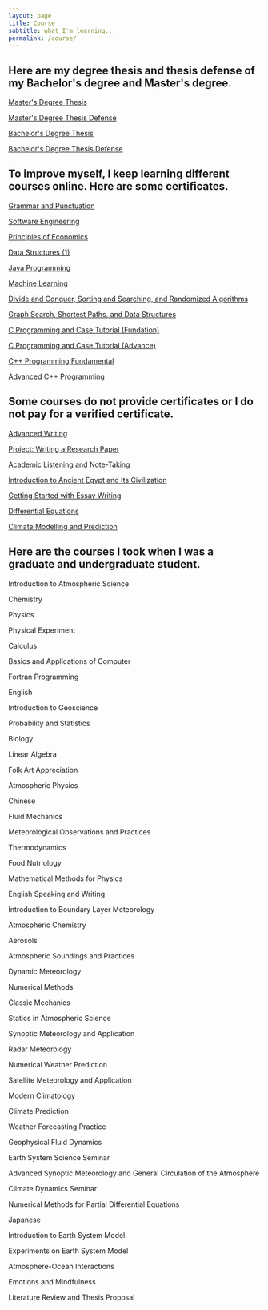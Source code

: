 ```yaml
---
layout: page
title: Course
subtitle: what I'm learning...
permalink: /course/
---
```


## Here are my degree thesis and thesis defense of my Bachelor's degree and Master's degree.

<a href="https://github.com/QQFRaphael/MyWorks/blob/master/master-degree-thesis.pdf" target="_blank">Master's Degree Thesis</a>

<a href="https://github.com/QQFRaphael/MyWorks/blob/master/master-defense.pdf" target="_blank">Master's Degree Thesis Defense</a>

<a href="https://github.com/QQFRaphael/MyWorks/blob/master/bachelor-degree-thesis.pdf" target="_blank">Bachelor's Degree Thesis</a>

<a href="https://github.com/QQFRaphael/MyWorks/blob/master/bachelor-defense.pdf" target="_blank">Bachelor's Degree Thesis Defense</a>

## To improve myself, I keep learning different courses online. Here are some certificates.

<a href="https://github.com/QQFRaphael/MyWorks/blob/master/Grammar%20and%20Punctuation.pdf" target="_blank">Grammar and Punctuation</a>

<a href="https://github.com/QQFRaphael/MyWorks/blob/master/%E8%BD%AF%E4%BB%B6%E5%B7%A5%E7%A8%8B.pdf" target="_blank">Software Engineering</a>

<a href="https://github.com/QQFRaphael/MyWorks/blob/master/%E7%BB%8F%E6%B5%8E%E5%AD%A6%E5%8E%9F%E7%90%86.pdf" target="_blank">Principles of Economics</a>

<a href="https://github.com/QQFRaphael/MyWorks/blob/master/%E6%95%B0%E6%8D%AE%E7%BB%93%E6%9E%84(%E4%B8%8A).pdf" target="_blank">Data Structures (1)</a>

<a href="https://github.com/QQFRaphael/MyWorks/blob/master/Java%E7%A8%8B%E5%BA%8F%E8%AE%BE%E8%AE%A1.pdf" target="_blank">Java Programming</a>

<a href="https://github.com/QQFRaphael/MyWorks/blob/master/Machine%20Learning.pdf" target="_blank">Machine Learning</a>

<a href="https://github.com/QQFRaphael/MyWorks/blob/master/Divide%20and%20Conquer%2C%20Sorting%20and%20Searching%2C%20and%20Randomized%20Algorithms.pdf" target="_blank">Divide and Conquer, Sorting and Searching, and Randomized Algorithms</a>

<a href="https://github.com/QQFRaphael/MyWorks/blob/master/Graph%20Search%2C%20Shortest%20Paths%2C%20and%20Data%20Structures.pdf" target="_blank">Graph Search, Shortest Paths, and Data Structures</a>

<a href="https://github.com/QQFRaphael/MyWorks/blob/master/C%E7%A8%8B%E5%BA%8F%E8%AE%BE%E8%AE%A1%E6%A1%88%E4%BE%8B%E6%95%99%E7%A8%8B%EF%BC%88%E5%9F%BA%E7%A1%80%EF%BC%89.pdf" target="_blank">C Programming and Case Tutorial (Fundation)</a>

<a href="https://github.com/QQFRaphael/MyWorks/blob/master/C%E7%A8%8B%E5%BA%8F%E8%AE%BE%E8%AE%A1%E6%A1%88%E4%BE%8B%E6%95%99%E7%A8%8B%EF%BC%88%E8%BF%9B%E9%98%B6%EF%BC%89.pdf" target="_blank">C Programming and Case Tutorial (Advance)</a>

<a href="https://github.com/QQFRaphael/MyWorks/blob/master/C%2B%2B%E8%AF%AD%E8%A8%80%E7%A8%8B%E5%BA%8F%E8%AE%BE%E8%AE%A1%E5%9F%BA%E7%A1%80.pdf" target="_blank">C++ Programming Fundamental</a>

<a href="https://github.com/QQFRaphael/MyWorks/blob/master/C%2B%2B%E8%AF%AD%E8%A8%80%E7%A8%8B%E5%BA%8F%E8%AE%BE%E8%AE%A1%E8%BF%9B%E9%98%B6.pdf" target="_blank">Advanced C++ Programming</a>

## Some courses do not provide certificates or I do not pay for a verified certificate.

<a href="https://www.coursera.org/learn/advanced-writing" target="_blank">Advanced Writing</a>

<a href="https://www.coursera.org/learn/academic-writing-capstone" target="_blank">Project: Writing a Research Paper</a>

<a href="https://www.coursera.org/learn/note-taking" target="_blank">Academic Listening and Note-Taking</a>

<a href="https://www.coursera.org/learn/introancientegypt" target="_blank">Introduction to Ancient Egypt and Its Civilization</a>

<a href="https://www.coursera.org/learn/getting-started-with-essay-writing" target="_blank">Getting Started with Essay Writing</a>

<a href="http://open.163.com/special/opencourse/equations.html?referered=http%3A%2F%2Fopen.163.com%2Fspecial%2Fopencourse%2Fequations.html" target="_blank">Differential Equations</a>

<a href="http://open.163.com/special/opencourse/climatemodelling.html" target="_blank">Climate Modelling and Prediction</a>

## Here are the courses I took when I was a graduate and undergraduate student.

Introduction to Atmospheric Science

Chemistry

Physics

Physical Experiment

Calculus

Basics and Applications of Computer

Fortran Programming

English

Introduction to Geoscience

Probability and Statistics

Biology

Linear Algebra

Folk Art Appreciation

Atmospheric Physics

Chinese

Fluid Mechanics

Meteorological Observations and Practices

Thermodynamics

Food Nutriology

Mathematical Methods for Physics

English Speaking and Writing

Introduction to Boundary Layer Meteorology

Atmospheric Chemistry

Aerosols

Atmospheric Soundings and Practices

Dynamic Meteorology

Numerical Methods

Classic Mechanics

Statics in Atmospheric Science

Synoptic Meteorology and Application

Radar Meteorology

Numerical Weather Prediction

Satellite Meteorology and Application

Modern Climatology

Climate Prediction

Weather Forecasting Practice

Geophysical Fluid Dynamics

Earth System Science Seminar

Advanced Synoptic Meteorology and General Circulation of the Atmosphere

Climate Dynamics Seminar

Numerical Methods for Partial Differential Equations

Japanese

Introduction to Earth System Model

Experiments on Earth System Model

Atmosphere-Ocean Interactions

Emotions and Mindfulness

Literature Review and Thesis Proposal


